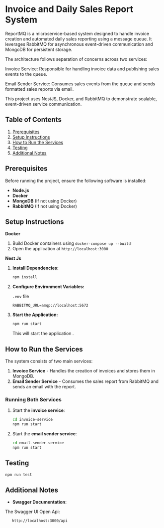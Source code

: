 
# Invoice and Daily Sales Report System

ReportMQ is a microservice-based system designed to handle invoice creation and automated daily sales reporting using a message queue.
It leverages RabbitMQ for asynchronous event-driven communication and MongoDB for persistent storage.

The architecture follows separation of concerns across two services:

Invoice Service: Responsible for handling invoice data and publishing sales events to the queue.

Email Sender Service: Consumes sales events from the queue and sends formatted sales reports via email.

This project uses NestJS, Docker, and RabbitMQ to demonstrate scalable, event-driven service communication.



## Table of Contents
1. [Prerequisites](#prerequisites)
2. [Setup Instructions](#setup-instructions)
3. [How to Run the Services](#how-to-run-the-services)
5. [Testing](#testing)
6. [Additional Notes](#additional-notes)

## Prerequisites

Before running the project, ensure the following software is installed:

- **Node.js** 
- **Docker**  
- **MongoDB** (If not using Docker) 
- **RabbitMQ** (If not using Docker)

## Setup Instructions

**Docker**

1. Build Docker containers using `docker-compose up --build`
2. Open the application at `http://localhost:3000`

**Nest Js**

1. **Install Dependencies:**

   ```bash
   npm install
   ```

3. **Configure Environment Variables:**

    `.env` file 
   ```env
   RABBITMQ_URL=amqp://localhost:5672      
   ```

5. **Start the Application:**

   ```bash
   npm run start
   ```
   This will start the application .

## How to Run the Services

The system consists of two main services:

1. **Invoice Service** - Handles the creation of invoices and stores them in MongoDB.
2. **Email Sender Service** - Consumes the sales report from RabbitMQ and sends an email with the report.

### Running Both Services


1. Start the **invoice service**:

   ```bash
   cd invoice-service
   npm run start
   ```

2. Start the **email sender service**:

   ```bash
   cd email-sender-service
   npm run start
   ```


## Testing


```bash
npm run test
```


## Additional Notes

- **Swagger Documentation:**

The Swagger UI Open Api:
 ```bash
    http://localhost:3000/api
   ```
